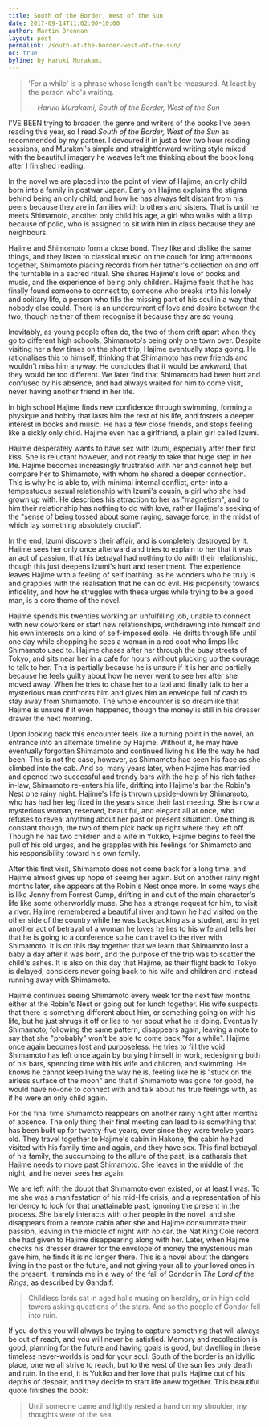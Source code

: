 ```yaml
---
title: South of the Border, West of the Sun
date: 2017-09-14T11:02:00+10:00
author: Martin Brennan
layout: post
permalink: /south-of-the-border-west-of-the-sun/
oc: true
byline: by Haruki Murakami
---
```


<blockquote class="hero"><p>'For a while' is a phrase whose length can't be measured. At least by the person who's waiting.</p><cite>— Haruki Murakami, South of the Border, West of the Sun</cite></blockquote>

<span class="first-letter">I</span>'VE BEEN trying to broaden the genre and writers of the books I've been reading this year, so I read _South of the Border, West of the Sun_ as recommended by my partner. I devoured it in just a few two hour reading sessions, and Murakmi's simple and straightforward writing style mixed with the beautiful imagery he weaves left me thinking about the book long after I finished reading.

<!--more-->

In the novel we are placed into the point of view of Hajime, an only child born into a family in postwar Japan. Early on Hajime explains the stigma behind being an only child, and how he has always felt distant from his peers because they are in families with brothers and sisters. That is until he meets Shimamoto, another only child his age, a girl who walks with a limp because of polio, who is assigned to sit with him in class because they are neighbours.

Hajime and Shimomoto form a close bond. They like and dislike the same things, and they listen to classical music on the couch for long afternoons together, Shimamoto placing records from her father's collection on and off the turntable in a sacred ritual. She shares Hajime's love of books and music, and the experience of being only children. Hajime feels that he has finally found someone to connect to, someone who breaks into his lonely and solitary life, a person who fills the missing part of his soul in a way that nobody else could. There is an undercurrent of love and desire between the two, though neither of them recognise it because they are so young.

Inevitably, as young people often do, the two of them drift apart when they go to different high schools, Shimamoto's being only one town over. Despite visiting her a few times on the short trip, Hajime eventually stops going. He rationalises this to himself, thinking that Shimamoto has new friends and wouldn't miss him anyway. He concludes that it would be awkward, that they would be too different. We later find that Shimamoto had been hurt and confused by his absence, and had always waited for him to come visit, never having another friend in her life.

In high school Hajime finds new confidence through swimming, forming a physique and hobby that lasts him the rest of his life, and fosters a deeper interest in books and music. He has a few close friends, and stops feeling like a sickly only child. Hajime even has a girlfriend, a plain girl called Izumi.

Hajime desperately wants to have sex with Izumi, especially after their first kiss. She is reluctant however, and not ready to take that huge step in her life. Hajime becomes increasingly frustrated with her and cannot help but compare her to Shimamoto, with whom he shared a deeper connection. This is why he is able to, with minimal internal conflict, enter into a tempestuous sexual relationship with Izumi's cousin, a girl who she had grown up with. He describes his attraction to her as "magnetism", and to him their relationship has nothing to do with love, rather Hajime's seeking of the "sense of being tossed about some raging, savage force, in the midst of which lay something absolutely crucial".

In the end, Izumi discovers their affair, and is completely destroyed by it. Hajime sees her only once afterward and tries to explain to her that it was an act of passion, that his betrayal had nothing to do with their relationship, though this just deepens Izumi's hurt and resentment. The experience leaves Hajime with a feeling of self loathing, as he wonders who he truly is and grapples with the realisation that he can do evil. His propensity towards infidelity, and how he struggles with these urges while trying to be a good man, is a core theme of the novel.

Hajime spends his twenties working an unfulfilling job, unable to connect with new coworkers or start new relationships, withdrawing into himself and his own interests on a kind of self-imposed exile. He drifts through life until one day while shopping he sees a woman in a red coat who limps like Shimamoto used to. Hajime chases after her through the busy streets of Tokyo, and sits near her in a cafe for hours without plucking up the courage to talk to her. This is partially because he is unsure if it is her and partially because he feels guilty about how he never went to see her after she moved away. When he tries to chase her to a taxi and finally talk to her a mysterious man confronts him and gives him an envelope full of cash to stay away from Shimamoto. The whole encounter is so dreamlike that Hajime is unsure if it even happened, though the money is still in his dresser drawer the next morning.

Upon looking back this encounter feels like a turning point in the novel, an entrance into an alternate timeline by Hajime. Without it, he may have eventually forgotten Shimamoto and continued living his life the way he had been. This is not the case, however, as Shimamoto had seen his face as she climbed into the cab. And so, many years later, when Hajime has married and opened two successful and trendy bars with the help of his rich father-in-law, Shimamoto re-enters his life, drifting into Hajime's bar the Robin's Nest one rainy night. Hajime's life is thrown upside-down by Shimamoto, who has had her leg fixed in the years since their last meeting. She is now a mysterious woman, reserved, beautiful, and elegant all at once, who refuses to reveal anything about her past or present situation. One thing is constant though, the two of them pick back up right where they left off. Though he has two children and a wife in Yukiko, Hajime begins to feel the pull of his old urges, and he grapples with his feelings for Shimamoto and his responsibility toward his own family.

After this first visit, Shimamoto does not come back for a long time, and Hajime almost gives up hope of seeing her again. But on another rainy night months later, she appears at the Robin's Nest once more. In some ways she is like Jenny from Forrest Gump, drifting in and out of the main character's life like some otherworldly muse. She has a strange request for him, to visit a river. Hajime remembered a beautiful river and town he had visited on the other side of the country while he was backpacking as a student, and in yet another act of betrayal of a woman he loves he lies to his wife and tells her that he is going to a conference so he can travel to the river with Shimamoto. It is on this day together that we learn that Shimamoto lost a baby a day after it was born, and the purpose of the trip was to scatter the child's ashes. It is also on this day that Hajime, as their flight back to Tokyo is delayed, considers never going back to his wife and children and instead running away with Shimamoto.

Hajime continues seeing Shimamoto every week for the next few months, either at the Robin's Nest or going out for lunch together. His wife suspects that there is something different about him, or something going on with his life, but he just shrugs it off or lies to her about what he is doing. Eventually Shimamoto, following the same pattern, disappears again, leaving a note to say that she "probably" won't be able to come back "for a while". Hajime once again becomes lost and purposeless. He tries to fill the void Shimamoto has left once again by burying himself in work, redesigning both of his bars, spending time with his wife and children, and swimming. He knows he cannot keep living the way he is, feeling like he is "stuck on the airless surface of the moon" and that if Shimamoto was gone for good, he would have no-one to connect with and talk about his true feelings with, as if he were an only child again.

For the final time Shimamoto reappears on another rainy night after months of absence. The only thing their final meeting can lead to is something that has been built up for twenty-five years, ever since they were twelve years old. They travel together to Hajime's cabin in Hakone, the cabin he had visited with his family time and again, and they have sex. This final betrayal of his family, the succumbing to the allure of the past, is a catharsis that Hajime needs to move past Shimamoto. She leaves in the middle of the night, and he never sees her again.

We are left with the doubt that Shimamoto even existed, or at least I was. To me she was a manifestation of his mid-life crisis, and a representation of his tendency to look for that unattainable past, ignoring the present in the process. She barely interacts with other people in the novel, and she disappears from a remote cabin after she and Hajime consummate their passion, leaving in the middle of night with no car, the Nat King Cole record she had given to Hajime disappearing along with her. Later, when Hajime checks his dresser drawer for the envelope of money the mysterious man gave him, he finds it is no longer there. This is a novel about the dangers living in the past or the future, and not giving your all to your loved ones in the present. It reminds me in a way of the fall of Gondor in _The Lord of the Rings_, as described by Gandalf:

> Childless lords sat in aged halls musing on heraldry, or in high cold towers asking questions of the stars. And so the people of Gondor fell into ruin.

 If you do this you will always be trying to capture something that will always be out of reach, and you will never be satisfied. Memory and recollection is good, planning for the future and having goals is good, but dwelling in these timeless never-worlds is bad for your soul. South of the border is an idyllic place, one we all strive to reach, but to the west of the sun lies only death and ruin. In the end, it is Yukiko and her love that pulls Hajime out of his depths of despair, and they decide to start life anew together. This beautiful quote finishes the book:

> Until someone came and lightly rested a hand on my shoulder, my thoughts were of the sea.